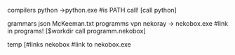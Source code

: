 compilers
	python
	->python.exe #is PATH call!
	[call python]
			   
grammars
	json
		McKeeman.txt
programms
	vpn
		nekoray 
		-> nekobox.exe #link in programs!
		[$workdir call programm.nekobox]

temp
[#links
nekobox #link to nekobox.exe